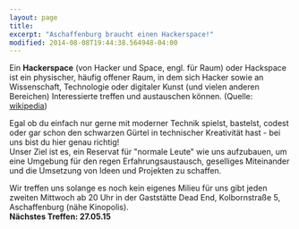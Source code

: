 ```yaml
---
layout: page
title: 
excerpt: "Aschaffenburg braucht einen Hackerspace!"
modified: 2014-08-08T19:44:38.564948-04:00
---
```

Ein __Hackerspace__ (von Hacker und Space, engl. für Raum) oder Hackspace ist ein physischer, häufig offener Raum, in dem sich Hacker sowie an Wissenschaft, Technologie oder digitaler Kunst (und vielen anderen Bereichen) Interessierte treffen und austauschen können. (Quelle: [wikipedia](http://de.wikipedia.org/wiki/Hackerspace))

Egal ob du einfach nur gerne mit moderner Technik spielst, bastelst, codest oder gar schon den schwarzen Gürtel in technischer Kreativität hast - bei uns bist du hier genau richtig!<br>
Unser Ziel ist es, ein Reservat für "normale Leute" wie uns aufzubauen, um eine Umgebung für den regen Erfahrungsaustausch, geselliges Miteinander und die Umsetzung von Ideen und Projekten zu schaffen.

Wir treffen uns solange es noch kein eigenes Milieu für uns gibt jeden zweiten Mittwoch ab 20 Uhr in der Gaststätte Dead End, Kolbornstraße 5, Aschaffenburg (nähe Kinopolis).<br>
__Nächstes Treffen: 27.05.15__

